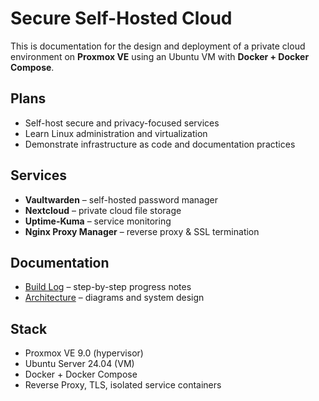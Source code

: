 # Secure Self-Hosted Cloud

This is documentation for the design and deployment of a private cloud environment on **Proxmox VE** using an Ubuntu VM with **Docker + Docker Compose**.  

## Plans
- Self-host secure and privacy-focused services
- Learn Linux administration and virtualization
- Demonstrate infrastructure as code and documentation practices

## Services
- **Vaultwarden** – self-hosted password manager  
- **Nextcloud** – private cloud file storage  
- **Uptime-Kuma** – service monitoring  
- **Nginx Proxy Manager** – reverse proxy & SSL termination  

## Documentation
- [Build Log](docs/LOG.md) – step-by-step progress notes  
- [Architecture](docs/ARCHITECTURE.md) – diagrams and system design  

## Stack
- Proxmox VE 9.0 (hypervisor)  
- Ubuntu Server 24.04 (VM)  
- Docker + Docker Compose  
- Reverse Proxy, TLS, isolated service containers  
